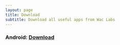 ```yaml
---
layout: page
title: Download
subtitle: Download all useful apps from Wac Labs
---
```


### Android: [Download](https://play.google.com/store/apps/developer?id=Wac+Labs)
